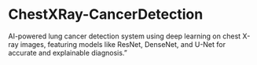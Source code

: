 # ChestXRay-CancerDetection
AI-powered lung cancer detection system using deep learning on chest X-ray images, featuring models like ResNet, DenseNet, and U-Net for accurate and explainable diagnosis.”
